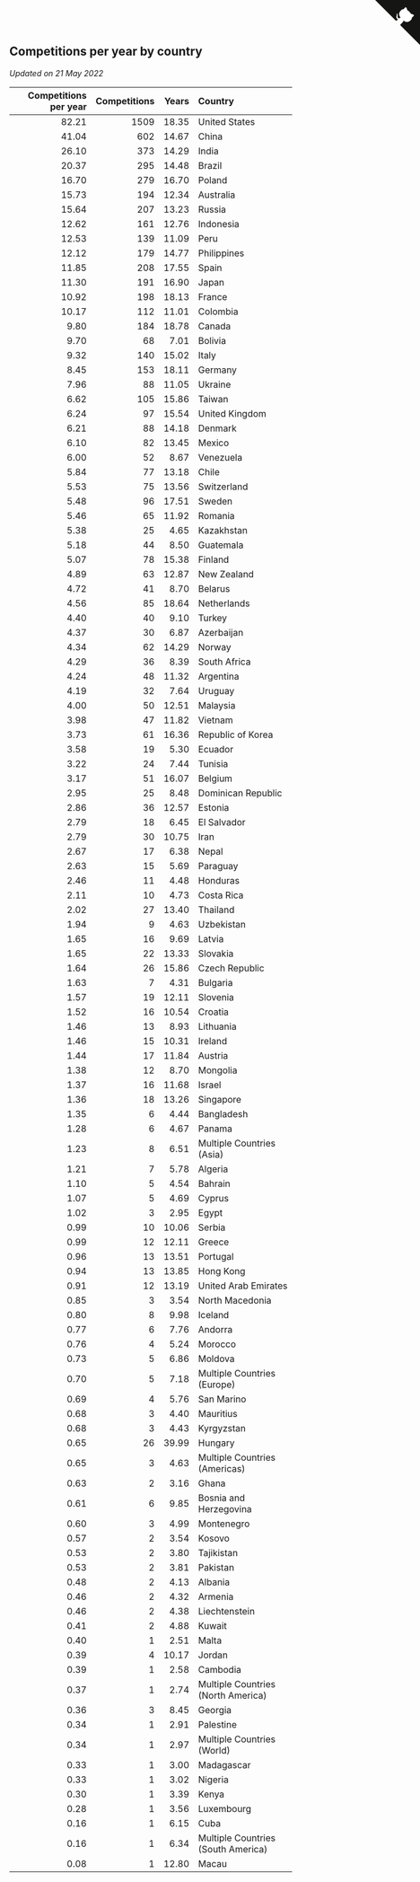 ## Competitions per year by country

*Updated on 21 May 2022*

| Competitions per year | Competitions | Years | Country |
| ---: | ---: | ---: | :--- |
| 82.21 | 1509 | 18.35 | United States |
| 41.04 | 602 | 14.67 | China |
| 26.10 | 373 | 14.29 | India |
| 20.37 | 295 | 14.48 | Brazil |
| 16.70 | 279 | 16.70 | Poland |
| 15.73 | 194 | 12.34 | Australia |
| 15.64 | 207 | 13.23 | Russia |
| 12.62 | 161 | 12.76 | Indonesia |
| 12.53 | 139 | 11.09 | Peru |
| 12.12 | 179 | 14.77 | Philippines |
| 11.85 | 208 | 17.55 | Spain |
| 11.30 | 191 | 16.90 | Japan |
| 10.92 | 198 | 18.13 | France |
| 10.17 | 112 | 11.01 | Colombia |
| 9.80 | 184 | 18.78 | Canada |
| 9.70 | 68 | 7.01 | Bolivia |
| 9.32 | 140 | 15.02 | Italy |
| 8.45 | 153 | 18.11 | Germany |
| 7.96 | 88 | 11.05 | Ukraine |
| 6.62 | 105 | 15.86 | Taiwan |
| 6.24 | 97 | 15.54 | United Kingdom |
| 6.21 | 88 | 14.18 | Denmark |
| 6.10 | 82 | 13.45 | Mexico |
| 6.00 | 52 | 8.67 | Venezuela |
| 5.84 | 77 | 13.18 | Chile |
| 5.53 | 75 | 13.56 | Switzerland |
| 5.48 | 96 | 17.51 | Sweden |
| 5.46 | 65 | 11.92 | Romania |
| 5.38 | 25 | 4.65 | Kazakhstan |
| 5.18 | 44 | 8.50 | Guatemala |
| 5.07 | 78 | 15.38 | Finland |
| 4.89 | 63 | 12.87 | New Zealand |
| 4.72 | 41 | 8.70 | Belarus |
| 4.56 | 85 | 18.64 | Netherlands |
| 4.40 | 40 | 9.10 | Turkey |
| 4.37 | 30 | 6.87 | Azerbaijan |
| 4.34 | 62 | 14.29 | Norway |
| 4.29 | 36 | 8.39 | South Africa |
| 4.24 | 48 | 11.32 | Argentina |
| 4.19 | 32 | 7.64 | Uruguay |
| 4.00 | 50 | 12.51 | Malaysia |
| 3.98 | 47 | 11.82 | Vietnam |
| 3.73 | 61 | 16.36 | Republic of Korea |
| 3.58 | 19 | 5.30 | Ecuador |
| 3.22 | 24 | 7.44 | Tunisia |
| 3.17 | 51 | 16.07 | Belgium |
| 2.95 | 25 | 8.48 | Dominican Republic |
| 2.86 | 36 | 12.57 | Estonia |
| 2.79 | 18 | 6.45 | El Salvador |
| 2.79 | 30 | 10.75 | Iran |
| 2.67 | 17 | 6.38 | Nepal |
| 2.63 | 15 | 5.69 | Paraguay |
| 2.46 | 11 | 4.48 | Honduras |
| 2.11 | 10 | 4.73 | Costa Rica |
| 2.02 | 27 | 13.40 | Thailand |
| 1.94 | 9 | 4.63 | Uzbekistan |
| 1.65 | 16 | 9.69 | Latvia |
| 1.65 | 22 | 13.33 | Slovakia |
| 1.64 | 26 | 15.86 | Czech Republic |
| 1.63 | 7 | 4.31 | Bulgaria |
| 1.57 | 19 | 12.11 | Slovenia |
| 1.52 | 16 | 10.54 | Croatia |
| 1.46 | 13 | 8.93 | Lithuania |
| 1.46 | 15 | 10.31 | Ireland |
| 1.44 | 17 | 11.84 | Austria |
| 1.38 | 12 | 8.70 | Mongolia |
| 1.37 | 16 | 11.68 | Israel |
| 1.36 | 18 | 13.26 | Singapore |
| 1.35 | 6 | 4.44 | Bangladesh |
| 1.28 | 6 | 4.67 | Panama |
| 1.23 | 8 | 6.51 | Multiple Countries (Asia) |
| 1.21 | 7 | 5.78 | Algeria |
| 1.10 | 5 | 4.54 | Bahrain |
| 1.07 | 5 | 4.69 | Cyprus |
| 1.02 | 3 | 2.95 | Egypt |
| 0.99 | 10 | 10.06 | Serbia |
| 0.99 | 12 | 12.11 | Greece |
| 0.96 | 13 | 13.51 | Portugal |
| 0.94 | 13 | 13.85 | Hong Kong |
| 0.91 | 12 | 13.19 | United Arab Emirates |
| 0.85 | 3 | 3.54 | North Macedonia |
| 0.80 | 8 | 9.98 | Iceland |
| 0.77 | 6 | 7.76 | Andorra |
| 0.76 | 4 | 5.24 | Morocco |
| 0.73 | 5 | 6.86 | Moldova |
| 0.70 | 5 | 7.18 | Multiple Countries (Europe) |
| 0.69 | 4 | 5.76 | San Marino |
| 0.68 | 3 | 4.40 | Mauritius |
| 0.68 | 3 | 4.43 | Kyrgyzstan |
| 0.65 | 26 | 39.99 | Hungary |
| 0.65 | 3 | 4.63 | Multiple Countries (Americas) |
| 0.63 | 2 | 3.16 | Ghana |
| 0.61 | 6 | 9.85 | Bosnia and Herzegovina |
| 0.60 | 3 | 4.99 | Montenegro |
| 0.57 | 2 | 3.54 | Kosovo |
| 0.53 | 2 | 3.80 | Tajikistan |
| 0.53 | 2 | 3.81 | Pakistan |
| 0.48 | 2 | 4.13 | Albania |
| 0.46 | 2 | 4.32 | Armenia |
| 0.46 | 2 | 4.38 | Liechtenstein |
| 0.41 | 2 | 4.88 | Kuwait |
| 0.40 | 1 | 2.51 | Malta |
| 0.39 | 4 | 10.17 | Jordan |
| 0.39 | 1 | 2.58 | Cambodia |
| 0.37 | 1 | 2.74 | Multiple Countries (North America) |
| 0.36 | 3 | 8.45 | Georgia |
| 0.34 | 1 | 2.91 | Palestine |
| 0.34 | 1 | 2.97 | Multiple Countries (World) |
| 0.33 | 1 | 3.00 | Madagascar |
| 0.33 | 1 | 3.02 | Nigeria |
| 0.30 | 1 | 3.39 | Kenya |
| 0.28 | 1 | 3.56 | Luxembourg |
| 0.16 | 1 | 6.15 | Cuba |
| 0.16 | 1 | 6.34 | Multiple Countries (South America) |
| 0.08 | 1 | 12.80 | Macau |


<a href="https://github.com/jonatanklosko/wca_statistics" class="github-corner" aria-label="View source on Github"><svg width="80" height="80" viewBox="0 0 250 250" style="fill:#151513; color:#fff; position: absolute; top: 0; border: 0; right: 0;" aria-hidden="true"><path d="M0,0 L115,115 L130,115 L142,142 L250,250 L250,0 Z"></path><path d="M128.3,109.0 C113.8,99.7 119.0,89.6 119.0,89.6 C122.0,82.7 120.5,78.6 120.5,78.6 C119.2,72.0 123.4,76.3 123.4,76.3 C127.3,80.9 125.5,87.3 125.5,87.3 C122.9,97.6 130.6,101.9 134.4,103.2" fill="currentColor" style="transform-origin: 130px 106px;" class="octo-arm"></path><path d="M115.0,115.0 C114.9,115.1 118.7,116.5 119.8,115.4 L133.7,101.6 C136.9,99.2 139.9,98.4 142.2,98.6 C133.8,88.0 127.5,74.4 143.8,58.0 C148.5,53.4 154.0,51.2 159.7,51.0 C160.3,49.4 163.2,43.6 171.4,40.1 C171.4,40.1 176.1,42.5 178.8,56.2 C183.1,58.6 187.2,61.8 190.9,65.4 C194.5,69.0 197.7,73.2 200.1,77.6 C213.8,80.2 216.3,84.9 216.3,84.9 C212.7,93.1 206.9,96.0 205.4,96.6 C205.1,102.4 203.0,107.8 198.3,112.5 C181.9,128.9 168.3,122.5 157.7,114.1 C157.9,116.9 156.7,120.9 152.7,124.9 L141.0,136.5 C139.8,137.7 141.6,141.9 141.8,141.8 Z" fill="currentColor" class="octo-body"></path></svg></a><style>.github-corner:hover .octo-arm{animation:octocat-wave 560ms ease-in-out}@keyframes octocat-wave{0%,100%{transform:rotate(0)}20%,60%{transform:rotate(-25deg)}40%,80%{transform:rotate(10deg)}}@media (max-width:500px){.github-corner:hover .octo-arm{animation:none}.github-corner .octo-arm{animation:octocat-wave 560ms ease-in-out}}</style>
